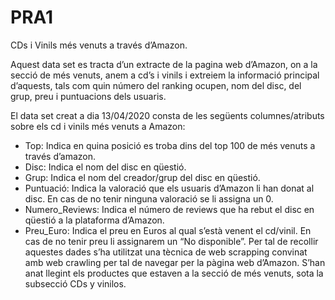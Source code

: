 # PRA1
CDs i Vinils més venuts a través d’Amazon.

Aquest data set es tracta d’un extracte de la pagina web d’Amazon, on a la secció de més venuts, anem a cd’s i vinils i extreiem la informació principal d’aquests, tals com quin número del ranking ocupen, nom del disc, del grup, preu i puntuacions dels usuaris.

El data set creat a dia 13/04/2020 consta de les següents columnes/atributs sobre els cd i vinils més venuts a Amazon: 
-	Top: Indica en quina posició es troba dins del top 100 de més venuts a través d’amazon.
-	Disc: Indica el nom del disc en qüestió.
-	Grup: Indica el nom del creador/grup del disc en qüestió.
-	Puntuació: Indica la valoració que els usuaris d’Amazon li han donat al disc. En cas de no tenir ninguna valoració se li assigna un 0.
-	Numero_Reviews: Indica el número de reviews que ha rebut el disc en qüestió a la plataforma d’Amazon.
-	Preu_Euro: Indica el preu en Euros al qual s’està venent el cd/vinil. En cas de no tenir preu li assignarem un “No disponible”.
Per tal de recollir aquestes dades s’ha utilitzat una tècnica de web scrapping convinat amb web crawling per tal de navegar per la pàgina web d’Amazon. S’han anat llegint els productes que estaven a la secció de més venuts, sota la subsecció CDs y vinilos.
